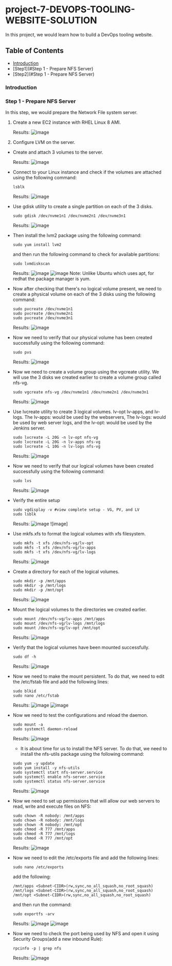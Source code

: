 # project-7-DEVOPS-TOOLING-WEBSITE-SOLUTION
In this project, we would learn how to build a DevOps tooling website.

## Table of Contents
- [Introduction](#introduction)
- [Step1](#Step 1 - Prepare NFS Server)
- [Step2](#Step 1 - Prepare NFS Server)



### Introduction






### Step 1 - Prepare NFS Server
In this step, we would prepare the Network File system server.
1. Create a new EC2 instance with RHEL Linux 8 AMI.

    Results:
    ![image](img/ec2.png)


2. Configure LVM on the server.
- Create and attach 3 volumes to the server.

    Results:
    ![image](img/volumes.png)

- Connect to your Linux instance and check if the volumes are attached using the following command:
    ```
    lsblk
    ```
    Results:
    ![image](img/lsblk.png)

- Use gdisk utility to create a single partition on each of the 3 disks.
    ```
    sudo gdisk /dev/nvme1n1 /dev/nvme2n1 /dev/nvme3n1
    ```
    Results:
    ![image](img/gdisk.png)

- Then install the lvm2 package using the following command:
    ```
    sudo yum install lvm2
    ```
    and then run the following command to check for available partitions:
    ```
    sudo lvmdiskscan
    ```
    Results:
    ![image](img/yum.png)
    ![image](img/lvmdiskscan.png)
    Note: Unlike Ubuntu which uses apt, for redhat the package manager is yum.

- Now after checking that there's no logical volume present, we need to create a physical volume on each of the 3 disks using the following command:
    ```
    sudo pvcreate /dev/nvme1n1 
    sudo pvcreate /dev/nvme2n1 
    sudo pvcreate /dev/nvme3n1
    ```
    Results:
    ![image](img/pvcreate.png)

- Now we need to verify that our physical volume has been created successfully using the following command:
    ```
    sudo pvs
    ```
    Results:
    ![image](img/pvs.png)

- Now we need to create a volume group using the vgcreate utility. We will use the 3 disks we created earlier to create a volume group called nfs-vg.
    ```
    sudo vgcreate nfs-vg /dev/nvme1n1 /dev/nvme2n1 /dev/nvme3n1
    ```
    Results:
    ![image](img/vgcreate.png)

- Use lvcreate utility to create 3 logical volumes. lv-opt lv-apps, and lv-logs. The lv-apps: would be used by the webservers, The lv-logs: would be used by web server logs, and the lv-opt: would be used by the Jenkins server.
    ```
    sudo lvcreate -L 20G -n lv-opt nfs-vg
    sudo lvcreate -L 20G -n lv-apps nfs-vg
    sudo lvcreate -L 10G -n lv-logs nfs-vg
    ```
    Results:
    ![image](img/lvcreate.png)

- Now we need to verify that our logical volumes have been created successfully using the following command:
    ```
    sudo lvs
    ```
    Results:
    ![image](img/lvs.png)

- Verify the entire setup
    ```
    sudo vgdisplay -v #view complete setup - VG, PV, and LV
    sudo lsblk
    ```
    Results:
    ![image](img/vgdisplay.png)
    ![image]
    
- Use mkfs.xfs to format the logical volumes with xfs filesystem.
    ```
    sudo mkfs -t xfs /dev/nfs-vg/lv-opt
    sudo mkfs -t xfs /dev/nfs-vg/lv-apps
    sudo mkfs -t xfs /dev/nfs-vg/lv-logs
    ```
    Results:
    ![image](img/mkfs.png)

- Create a directory for each of the logical volumes.
    ```
    sudo mkdir -p /mnt/apps
    sudo mkdir -p /mnt/logs
    sudo mkdir -p /mnt/opt
    ```
    Results:
    ![image](img/mkdir.png)

- Mount the logical volumes to the directories we created earlier.
    ```
    sudo mount /dev/nfs-vg/lv-apps /mnt/apps
    sudo mount /dev/nfs-vg/lv-logs /mnt/logs
    sudo mount /dev/nfs-vg/lv-opt /mnt/opt
    ```
    Results:
    ![image](img/mount.png)

- Verify that the logical volumes have been mounted successfully.
    ```
    sudo df -h
    ```
    Results:
    ![image](img/df.png)

- Now we need to make the mount persistent. To do that, we need to edit the /etc/fstab file and add the following lines:
    ```
    sudo blkid
    sudo nano /etc/fstab
    ```
    Results:
    ![image](img/blkid.png)
    ![image](img/nano.png)

- Now we need to test the configurations and reload the daemon.
    ```
    sudo mount -a
    sudo systemctl daemon-reload
    ```
    Results:
    ![image](img/mount-a.png)


    - It is about time for us to install the NFS server. To do that, we need to install the nfs-utils package using the following command:
    ```
    sudo yum -y update
    sudo yum install -y nfs-utils
    sudo systemctl start nfs-server.service
    sudo systemctl enable nfs-server.service
    sudo systemctl status nfs-server.service
    ```
    Results:
    ![image](img/yum2.png)

- Now we need to set up permissions that will allow our web servers to read, write and execute files on NFS:
    ```
    sudo chown -R nobody: /mnt/apps
    sudo chown -R nobody: /mnt/logs
    sudo chown -R nobody: /mnt/opt
    sudo chmod -R 777 /mnt/apps
    sudo chmod -R 777 /mnt/logs
    sudo chmod -R 777 /mnt/opt
    ```
    Results:
    ![image](img/chmod.png)

- Now we need to edit the /etc/exports file and add the following lines:
    ```
    sudo nano /etc/exports
    ```
    add the following:
    ```
    /mnt/apps <Subnet-CIDR>(rw,sync,no_all_squash,no_root_squash)
    /mnt/logs <Subnet-CIDR>(rw,sync,no_all_squash,no_root_squash)
    /mnt/opt <Subnet-CIDR>(rw,sync,no_all_squash,no_root_squash)
    ```
    and then run the command:
    ```
    sudo exportfs -arv
    ```
    Results:
    ![image](img/nano2.png)
    ![image](img/exportfs.png)

- Now we need to check the port being used by NFS and open it using Security Groups(add a new inbound Rule):
    ```
    rpcinfo -p | grep nfs
    ```
    Results:
    ![image](img/rpcinfo.png)